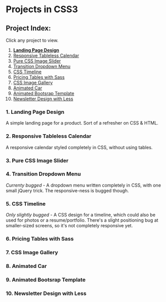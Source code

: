 # Projects in CSS3
## Project Index:
Click any project to view.

1. [**Landing Page Design**](https://htmlpreview.github.io/?https://github.com/DaniMoxi/learning/blob/master/projects-CSS3/landing-page/index.html)
2. [Responsive Tableless Calendar](https://htmlpreview.github.io/?https://github.com/DaniMoxi/learning/blob/master/projects-CSS3/calendar/index.html)
3. [Pure CSS Image Slider](https://htmlpreview.github.io/?https://github.com/DaniMoxi/learning/blob/master/projects-CSS3/image-slider/index.html#slide7)
4. [Transition Dropdown Menu](https://htmlpreview.github.io/?https://github.com/DaniMoxi/learning/tree/master/projects-CSS3/dropdown/index.html)
5. [CSS Timeline](https://htmlpreview.github.io/?https://github.com/DaniMoxi/learning/blob/master/projects-CSS3/timeline/index.html)
6. [Pricing Tables with Sass]()
7. [CSS Image Gallery]()
8. [Animated Car]()
9. [Animated Bootsrap Template]()
10. [Newsletter Design with Less]()

### 1. Landing Page Design
A simple landing page for a product. Sort of a refresher on CSS & HTML.
### 2. Responsive Tableless Calendar
A responsive calendar styled completely in CSS, without using tables.
### 3. Pure CSS Image Slider
### 4. Transition Dropdown Menu
*Currenty bugged* - A dropdown menu written completely in CSS, with one small jQuery trick. The responsive-ness is bugged though.
### 5. CSS Timeline
*Only slightly bugged* - A CSS design for a timeline, which could also be used for photos or a resume/portfolio. There's a slight positioning bug at smaller-sized screens, so it's not completely responsive yet.
### 6. Pricing Tables with Sass
### 7. CSS Image Gallery
### 8. Animated Car
### 9. Animated Bootsrap Template
### 10. Newsletter Design with Less